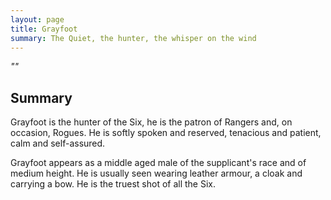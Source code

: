 ```yaml
---
layout: page
title: Grayfoot
summary: The Quiet, the hunter, the whisper on the wind
---
```


<em>
""
</em>

## Summary

Grayfoot is the hunter of the Six, he is the patron of Rangers and, on occasion, Rogues.
He is softly spoken and reserved, tenacious and patient, calm and self-assured.

Grayfoot appears as a middle aged male of the supplicant's race and of medium height. 
He is usually seen wearing leather armour, a cloak and carrying a bow. 
He is the truest shot of all the Six. 
